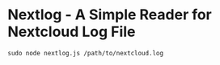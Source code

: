 # Nextlog - A Simple Reader for Nextcloud Log File


    sudo node nextlog.js /path/to/nextcloud.log
